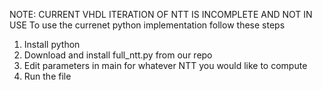 NOTE: CURRENT VHDL ITERATION OF NTT IS INCOMPLETE AND NOT IN USE
To use the currenet python implementation follow these steps
1. Install python
2. Download and install full_ntt.py from our repo
3. Edit parameters in main for whatever NTT you would like to compute
4. Run the file 
